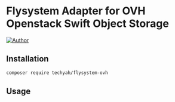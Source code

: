 # Flysystem Adapter for OVH Openstack Swift Object Storage

[![Author](https://img.shields.io/badge/author-@sumihiran-blue.svg?style=flat-square)](https://twitter.com/sumihiran)



## Installation

```bash
composer require techyah/flysystem-ovh
```

## Usage
